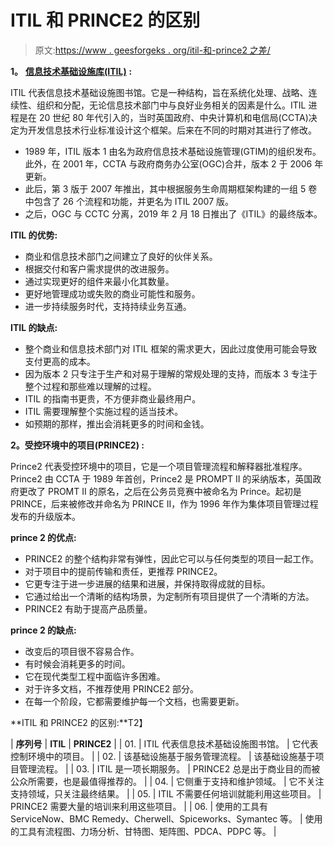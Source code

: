 # ITIL 和 PRINCE2 的区别

> 原文:[https://www . geesforgeks . org/itil-和-prince2 之差/](https://www.geeksforgeeks.org/difference-between-itil-and-prince2/)

**1。** [**信息技术基础设施库(ITIL)**](https://www.geeksforgeeks.org/information-technology-infrastructure-library-itil/) **:**

ITIL 代表信息技术基础设施图书馆。它是一种结构，旨在系统化处理、战略、连续性、组织和分配，无论信息技术部门中与良好业务相关的因素是什么。ITIL 进程是在 20 世纪 80 年代引入的，当时英国政府、中央计算机和电信局(CCTA)决定为开发信息技术行业标准设计这个框架。后来在不同的时期对其进行了修改。

*   1989 年，ITIL 版本 1 由名为政府信息技术基础设施管理(GTIM)的组织发布。此外，在 2001 年，CCTA 与政府商务办公室(OGC)合并，版本 2 于 2006 年更新。
*   此后，第 3 版于 2007 年推出，其中根据服务生命周期框架构建的一组 5 卷中包含了 26 个流程和功能，并更名为 ITIL 2007 版。
*   之后，OGC 与 CCTC 分离，2019 年 2 月 18 日推出了《ITIL》的最终版本。

**ITIL 的优势:**

*   商业和信息技术部门之间建立了良好的伙伴关系。
*   根据交付和客户需求提供的改进服务。
*   通过实现更好的组件来最小化其数量。
*   更好地管理成功或失败的商业可能性和服务。
*   进一步持续服务时代，支持持续业务互通。

**ITIL 的缺点:**

*   整个商业和信息技术部门对 ITIL 框架的需求更大，因此过度使用可能会导致支付更高的成本。
*   因为版本 2 只专注于生产和对易于理解的常规处理的支持，而版本 3 专注于整个过程和那些难以理解的过程。
*   ITIL 的指南书更贵，不方便非商业最终用户。
*   ITIL 需要理解整个实施过程的适当技术。
*   如预期的那样，推出会消耗更多的时间和金钱。

**2。受控环境中的项目(PRINCE2) :**

Prince2 代表受控环境中的项目，它是一个项目管理流程和解释器批准程序。Prince2 由 CCTA 于 1989 年首创，Prince2 是 PROMPT II 的采纳版本，英国政府更改了 PROMT II 的原名，之后在公务员竞赛中被命名为 Prince。起初是 PRINCE，后来被修改并命名为 PRINCE II，作为 1996 年作为集体项目管理过程发布的升级版本。

**prince 2 的优点:**

*   PRINCE2 的整个结构非常有弹性，因此它可以与任何类型的项目一起工作。
*   对于项目中的提前传输和责任，更推荐 PRINCE2。
*   它更专注于进一步进展的结果和进展，并保持取得成就的目标。
*   它通过给出一个清晰的结构场景，为定制所有项目提供了一个清晰的方法。
*   PRINCE2 有助于提高产品质量。

**prince 2 的缺点:**

*   改变后的项目很不容易合作。
*   有时候会消耗更多的时间。
*   它在现代类型工程中面临许多困难。
*   对于许多文档，不推荐使用 PRINCE2 部分。
*   在每一个阶段，它都需要维护每一个文档，也需要更新。

**ITIL 和 PRINCE2 的区别:**T2】

| **序列号** | **ITIL** | **PRINCE2** |
| 01. | ITIL 代表信息技术基础设施图书馆。 | 它代表控制环境中的项目。 |
| 02. | 该基础设施基于服务管理流程。 | 该基础设施基于项目管理流程。 |
| 03. | ITIL 是一项长期服务。 | PRINCE2 总是出于商业目的而被公众所需要，也是最值得推荐的。 |
| 04. | 它侧重于支持和维护领域。 | 它不关注支持领域，只关注最终结果。 |
| 05. | ITIL 不需要任何培训就能利用这些项目。 | PRINCE2 需要大量的培训来利用这些项目。 |
| 06. | 使用的工具有 ServiceNow、BMC Remedy、Cherwell、Spiceworks、Symantec 等。 | 使用的工具有流程图、力场分析、甘特图、矩阵图、PDCA、PDPC 等。 |
